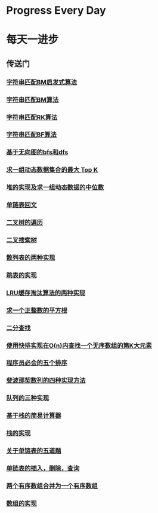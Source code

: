 # Progress Every Day
# 每天一进步

## 传送门

### [字符串匹配BM启发式算法](https://github.com/chaoaiqi/study/blob/master/java/src/juejin/lc/string/BoyerMoore.java)
### [字符串匹配BM算法](https://github.com/chaoaiqi/study/blob/master/java/src/juejin/lc/string/BMArithmetic.java)
### [字符串匹配RK算法](https://github.com/chaoaiqi/study/blob/master/java/src/juejin/lc/string/RKArithmetic.java)
### [字符串匹配BF算法](https://github.com/chaoaiqi/study/blob/master/java/src/juejin/lc/string/BFArithmetic.java)
### [基于无向图的bfs和dfs](https://github.com/chaoaiqi/study/blob/master/java/src/juejin/lc/graph/Graph.java)
### [求一组动态数据集合的最大 Top K](https://github.com/chaoaiqi/study/blob/master/java/src/juejin/lc/leetCode/GetTopKArrays.java)
### [堆的实现及求一组动态数据的中位数](https://github.com/chaoaiqi/study/tree/master/java/src/juejin/lc/heap)
### [单链表回文](https://github.com/chaoaiqi/study/blob/master/java/src/juejin/lc/leetCode/Palindrome.java)
### [二叉树的遍历](https://github.com/chaoaiqi/study/blob/master/java/src/juejin/lc/tree/TraversalTree.java)
### [二叉搜索树](https://github.com/chaoaiqi/study/blob/master/java/src/juejin/lc/tree/BinarySearchTree.java)
### [散列表的两种实现](https://github.com/chaoaiqi/study/tree/master/java/src/juejin/lc/hashTable)
### [跳表的实现](https://github.com/chaoaiqi/study/blob/master/java/src/juejin/lc/linkedList/SkipList.java)
### [LRU缓存淘汰算法的两种实现](https://github.com/chaoaiqi/study/tree/master/java/src/juejin/lc/lruAlgo)
### [求一个正整数的平方根](https://github.com/chaoaiqi/study/blob/master/java/src/juejin/lc/leetCode/SqrtSolution.java)
### [二分查找](https://github.com/chaoaiqi/study/blob/master/java/src/juejin/lc/search/BinarySearch.java)
### [ 使用快排实现在O(n)内查找一个无序数组的第K大元素](https://github.com/chaoaiqi/study/blob/master/java/src/juejin/lc/leetCode/FindKthLargest.java)
### [程序员必会的五个排序](https://github.com/chaoaiqi/study/blob/master/java/src/juejin/lc/sorts/BaseSort.java)
### [斐波那契数列的四种实现方法](https://github.com/chaoaiqi/study/blob/master/java/src/juejin/lc/recursion/Recursion.java)
### [队列的三种实现](https://github.com/chaoaiqi/study/tree/master/java/src/juejin/lc/queue)
### [基于栈的简易计算器](https://github.com/chaoaiqi/study/blob/master/java/src/juejin/lc/stack/SimpleCalculator.java)
### [栈的实现](https://github.com/chaoaiqi/study/tree/master/java/src/juejin/lc/stack)
### [关于单链表的五道题](https://github.com/chaoaiqi/study/blob/master/java/src/juejin/lc/linkedList/LinkedListAlgo.java)
### [单链表的插入，删除，查询](https://github.com/chaoaiqi/study/blob/master/java/src/juejin/lc/linkedList/SinglyLinkedList.java)
### [两个有序数组合并为一个有序数组](https://github.com/chaoaiqi/study/blob/master/java/src/juejin/lc/arithmetic/MergeArrays.java)
### [数组的实现](https://github.com/chaoaiqi/study/blob/master/java/src/juejin/lc/arithmetic/Array.java)